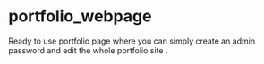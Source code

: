 # portfolio_webpage
Ready to use portfolio page where you can simply create an admin password and edit the whole portfolio site .
